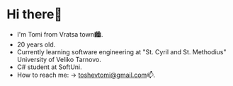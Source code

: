 # Hi there👋
- I'm Tomi from Vratsa town🏙️.
- 20 years old.
- Currently learning software engineering at "St. Cyril and St. Methodius" University of Veliko Tarnovo.
- C# student at SoftUni. 
- How to reach me: -> toshevtomi@gmail.com📫.
